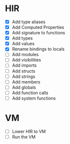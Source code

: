 # HIR

- [x] Add type aliases
- [x] Add Computed Properties
- [x] Add signature to functions
- [x] Add types
- [x] Add values
- [x] Rename bindings to locals
- [ ] Add modules
- [ ] Add visibilities
- [ ] Add imports
- [ ] Add structs
- [ ] Add strings
- [ ] Add members
- [ ] Add globals
- [ ] Add function calls
- [ ] Add system functions

# VM

- [ ] Lower HIR to VM
- [ ] Run the VM